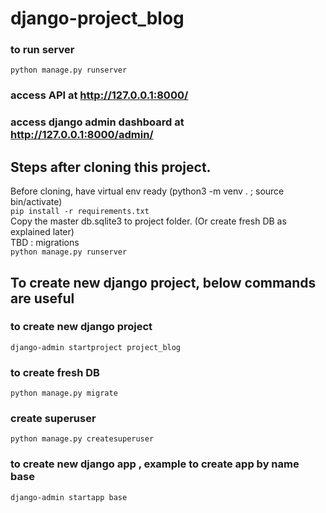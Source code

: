 # django-project_blog

### to run server
```python manage.py runserver```
### access API at http://127.0.0.1:8000/ 
### access django admin dashboard at http://127.0.0.1:8000/admin/ 

## Steps after cloning this project.
Before cloning, have virtual env ready (python3 -m venv . ; source bin/activate) <br>
```pip install -r requirements.txt``` <br>
Copy the master db.sqlite3 to project folder. (Or create fresh DB as explained later) <br>
TBD : migrations <br>
```python manage.py runserver```

## To create new django project, below commands are useful
### to create new django project
```django-admin startproject project_blog```
### to create fresh DB
```python manage.py migrate```
### create superuser
```python manage.py createsuperuser```
### to create new django app , example to create app by name base
```django-admin startapp base```
